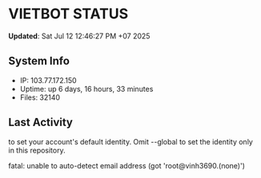 # VIETBOT STATUS
**Updated**: Sat Jul 12 12:46:27 PM +07 2025

## System Info
- IP: 103.77.172.150
- Uptime: up 6 days, 16 hours, 33 minutes
- Files: 32140

## Last Activity

to set your account's default identity.
Omit --global to set the identity only in this repository.

fatal: unable to auto-detect email address (got 'root@vinh3690.(none)')
